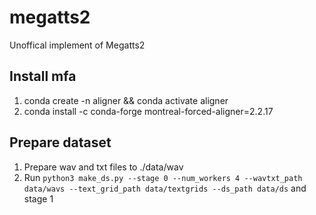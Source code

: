 # megatts2
Unoffical implement of Megatts2

## Install mfa
1. conda create -n aligner && conda activate aligner
2. conda install -c conda-forge montreal-forced-aligner=2.2.17


## Prepare dataset
1. Prepare wav and txt files to ./data/wav 
2. Run `python3 make_ds.py --stage 0 --num_workers 4 --wavtxt_path data/wavs --text_grid_path data/textgrids --ds_path data/ds` and stage 1
